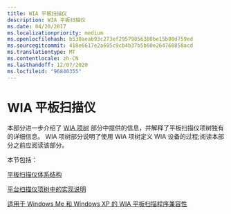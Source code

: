 ```yaml
---
title: WIA 平板扫描仪
description: WIA 平板扫描仪
ms.date: 04/20/2017
ms.localizationpriority: medium
ms.openlocfilehash: b530aeab93c273ef29579856380be15b80d759ed
ms.sourcegitcommit: 418e6617e2a695c9cb4b37b5b60e264760858acd
ms.translationtype: MT
ms.contentlocale: zh-CN
ms.lasthandoff: 12/07/2020
ms.locfileid: "96840355"
---
```

# <a name="wia-flatbed-scanners"></a>WIA 平板扫描仪





本部分进一步介绍了 [WIA 项树](wia-item-trees.md) 部分中提供的信息，并解释了平板扫描仪项树独有的详细信息。 WIA 项树部分说明了使用 WIA 项树定义 WIA 设备的过程;阅读本部分之前应阅读该部分。

本节包括：

[平板扫描仪体系结构](flatbed-scanner-architecture.md)

[平台扫描仪项树中的实现说明](implementing-flatbed-scanner-item-trees.md)

[适用于 Windows Me 和 Windows XP 的 WIA 平板扫描程序兼容性](wia-flatbed-scanner-compatibility-for-windows-xp-and-windows-me.md)

 

 




